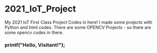 # 2021_IoT_Project
My 2021 IoT First Class Project Codes in here!
I made some projects with Python and html codes.
There are some OPENCV Projects - so there are some opencv codes in there.
### printf("Hello, Visitant!");

